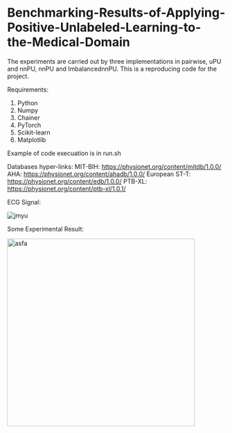 # Benchmarking-Results-of-Applying-Positive-Unlabeled-Learning-to-the-Medical-Domain

The experiments are carried out by three implementations in pairwise, uPU and nnPU, nnPU and ImbalancednnPU. This is a reproducing code for the project.

Requirements:
1. Python
2. Numpy
3. Chainer
4. PyTorch
5. Scikit-learn
6. Matplotlib

Example of code execuation is in run.sh

Databases hyper-links:
MIT-BIH: https://physionet.org/content/mitdb/1.0.0/
AHA: https://physionet.org/content/ahadb/1.0.0/
European ST-T: https://physionet.org/content/edb/1.0.0/
PTB-XL: https://physionet.org/content/ptb-xl/1.0.1/

ECG Signal:

![jmyu](https://github.com/Blacksite-2008/Benchmarking-Results-of-Applying-Positive-Unlabeled-Learning-to-the-Medical-Domain/assets/53436099/aa773a77-b57c-4d22-bef5-fa47732523b1)

Some Experimental Result:

<img width="433" alt="asfa" src="https://github.com/Blacksite-2008/Benchmarking-Results-of-Applying-Positive-Unlabeled-Learning-to-the-Medical-Domain/assets/53436099/400024ea-3ec7-4e25-a252-a70e92bf2794">

